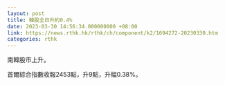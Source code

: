 ```yaml
---
layout: post
title: 韓股全日升約0.4%
date: 2023-03-30 14:56:34.000000000 +08:00
link: https://news.rthk.hk/rthk/ch/component/k2/1694272-20230330.htm
categories: rthk
---
```


南韓股市上升。

首爾綜合指數收報2453點，升9點，升幅0.38%。
